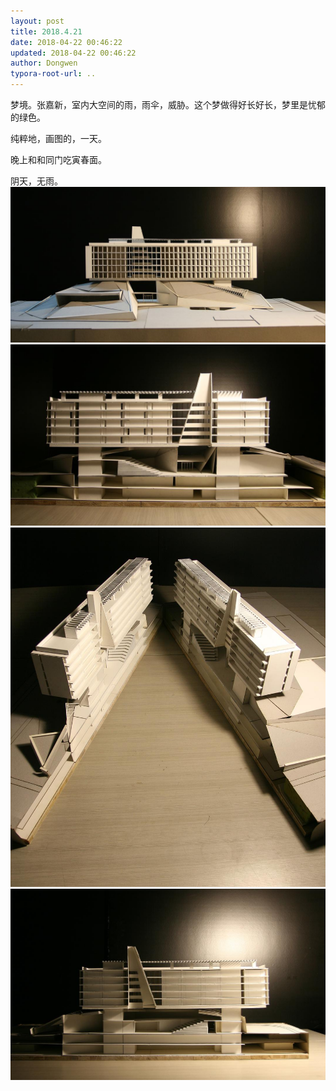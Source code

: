 ```yaml
---
layout: post
title: 2018.4.21
date: 2018-04-22 00:46:22
updated: 2018-04-22 00:46:22
author: Dongwen
typora-root-url: ..
---
```




梦境。张嘉新，室内大空间的雨，雨伞，威胁。这个梦做得好长好长，梦里是忧郁的绿色。

纯粹地，画图的，一天。

晚上和和同门吃寅春面。

阴天，无雨。    ![](/img/in-post/x50051488.jpg)
![](/img/in-post/x50051485.jpg)
![](/img/in-post/x50051484.jpg)
![](/img/in-post/x50051481.jpg)
